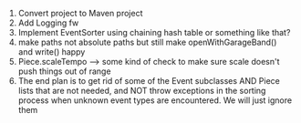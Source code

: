 1. Convert project to Maven project
2. Add Logging fw
3. Implement EventSorter using chaining hash table or something like that?
4. make paths not absolute paths but still make openWithGarageBand() and write() happy
5. Piece.scaleTempo --> some kind of check to make sure scale doesn't push things out of range
6. The end plan is to get rid of some of the Event subclasses AND Piece lists that are not needed, and NOT
throw exceptions in the sorting process when unknown event types are encountered. We will just ignore them